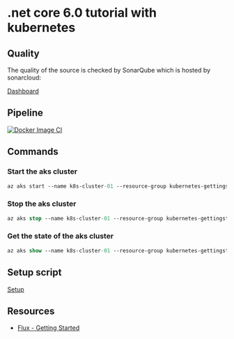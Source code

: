 # .net core 6.0 tutorial with kubernetes

## Quality

The quality of the source is checked by SonarQube which is hosted by sonarcloud:

[Dashboard](https://sonarcloud.io/project/overview?id=jfuerlinger_net6tutorial)

## Pipeline

[![Docker Image CI](https://github.com/jfuerlinger/net6tutorial/actions/workflows/build-and-deploy.yml/badge.svg)](https://github.com/jfuerlinger/net6tutorial/actions/workflows/build-and-deploy.yml)


## Commands

### Start the aks cluster

```ps
az aks start --name k8s-cluster-01 --resource-group kubernetes-gettingstarted-rg
```

### Stop the aks cluster

```ps
az aks stop --name k8s-cluster-01 --resource-group kubernetes-gettingstarted-rg
```

### Get the state of the aks cluster

```ps
az aks show --name k8s-cluster-01 --resource-group kubernetes-gettingstarted-rg | ConvertFrom-Json | Select-Object Powerstate
```

## Setup script

[Setup](https://gist.github.com/jfuerlinger/e0b4eca486c311451e17dfebe354bd9a)


## Resources

* [Flux - Getting Started](https://fluxcd.io/docs/get-started/)
